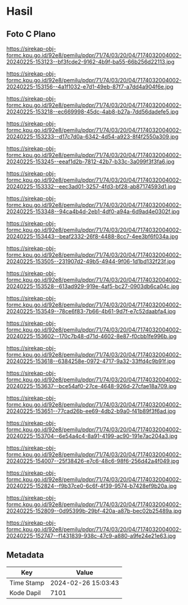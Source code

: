 # Hasil

## Foto C Plano

https://sirekap-obj-formc.kpu.go.id/92e8/pemilu/pdpr/71/74/03/20/04/7174032004002-20240225-153123--bf3fcde2-9162-4b9f-ba55-66b256d22113.jpg

https://sirekap-obj-formc.kpu.go.id/92e8/pemilu/pdpr/71/74/03/20/04/7174032004002-20240225-153156--4a1f1032-e7d1-49eb-87f7-a7dd4a904f6e.jpg

https://sirekap-obj-formc.kpu.go.id/92e8/pemilu/pdpr/71/74/03/20/04/7174032004002-20240225-153218--ec669998-45dc-4ab8-b27a-7dd56dadefe5.jpg

https://sirekap-obj-formc.kpu.go.id/92e8/pemilu/pdpr/71/74/03/20/04/7174032004002-20240225-153233--d17c7d0a-6342-4d54-a923-8f4f2550a309.jpg

https://sirekap-obj-formc.kpu.go.id/92e8/pemilu/pdpr/71/74/03/20/04/7174032004002-20240225-153245--eeaf1d2b-7812-42b7-b33c-3a099f3f3fa6.jpg

https://sirekap-obj-formc.kpu.go.id/92e8/pemilu/pdpr/71/74/03/20/04/7174032004002-20240225-153332--eec3ad01-3257-4fd3-bf28-ab87174593d1.jpg

https://sirekap-obj-formc.kpu.go.id/92e8/pemilu/pdpr/71/74/03/20/04/7174032004002-20240225-153348--94ca4b4d-2eb1-4df0-a94a-6d9ad4e0302f.jpg

https://sirekap-obj-formc.kpu.go.id/92e8/pemilu/pdpr/71/74/03/20/04/7174032004002-20240225-153443--beaf2332-26f8-4488-8cc7-4ee3bf6f034a.jpg

https://sirekap-obj-formc.kpu.go.id/92e8/pemilu/pdpr/71/74/03/20/04/7174032004002-20240225-153505--231907d2-49b5-4944-9f06-1d1bd132f23f.jpg

https://sirekap-obj-formc.kpu.go.id/92e8/pemilu/pdpr/71/74/03/20/04/7174032004002-20240225-153528--613ad929-919e-4af5-bc27-0903db6ca04c.jpg

https://sirekap-obj-formc.kpu.go.id/92e8/pemilu/pdpr/71/74/03/20/04/7174032004002-20240225-153549--78ce6f83-7b66-4b61-9d7f-e7c52daabfa4.jpg

https://sirekap-obj-formc.kpu.go.id/92e8/pemilu/pdpr/71/74/03/20/04/7174032004002-20240225-153602--170c7b48-d71d-4602-8e87-f0cbb1fe996b.jpg

https://sirekap-obj-formc.kpu.go.id/92e8/pemilu/pdpr/71/74/03/20/04/7174032004002-20240225-153618--6384258e-0972-4717-9a32-33ffd4c9b91f.jpg

https://sirekap-obj-formc.kpu.go.id/92e8/pemilu/pdpr/71/74/03/20/04/7174032004002-20240225-153637--bce54af0-27ce-4648-926d-27cfae18a709.jpg

https://sirekap-obj-formc.kpu.go.id/92e8/pemilu/pdpr/71/74/03/20/04/7174032004002-20240225-153651--77cad26b-ee69-4db2-b9a0-f41b89f3f6ad.jpg

https://sirekap-obj-formc.kpu.go.id/92e8/pemilu/pdpr/71/74/03/20/04/7174032004002-20240225-153704--6e54a4c4-8a91-4199-ac90-191e7ac204a3.jpg

https://sirekap-obj-formc.kpu.go.id/92e8/pemilu/pdpr/71/74/03/20/04/7174032004002-20240225-154007--25f38426-e7c6-48c6-98f6-256d42a4f049.jpg

https://sirekap-obj-formc.kpu.go.id/92e8/pemilu/pdpr/71/74/03/20/04/7174032004002-20240225-152824--f9b37ce0-6c6f-4f39-9574-b7428ef9b20a.jpg

https://sirekap-obj-formc.kpu.go.id/92e8/pemilu/pdpr/71/74/03/20/04/7174032004002-20240225-152809--0d95399b-29bf-420a-a87b-bec02b25489a.jpg

https://sirekap-obj-formc.kpu.go.id/92e8/pemilu/pdpr/71/74/03/20/04/7174032004002-20240225-152747--f1431839-938c-47c9-a880-a9fe24e21e63.jpg


## Metadata

| Key        | Value               |
| ---------- | ------------------- |
| Time Stamp | 2024-02-26 15:03:43 |
| Kode Dapil | 7101                |



